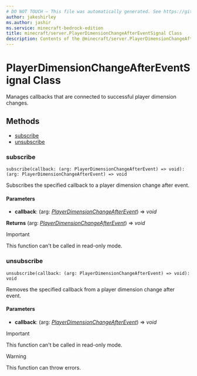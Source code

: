 ```yaml
---
# DO NOT TOUCH — This file was automatically generated. See https://github.com/mojang/minecraftapidocsgenerator to modify descriptions, examples, etc.
author: jakeshirley
ms.author: jashir
ms.service: minecraft-bedrock-edition
title: minecraft/server.PlayerDimensionChangeAfterEventSignal Class
description: Contents of the @minecraft/server.PlayerDimensionChangeAfterEventSignal class.
---
```

# PlayerDimensionChangeAfterEventSignal Class

Manages callbacks that are connected to successful player dimension changes.

## Methods
- [subscribe](#subscribe)
- [unsubscribe](#unsubscribe)

### **subscribe**
`
subscribe(callback: (arg: PlayerDimensionChangeAfterEvent) => void): (arg: PlayerDimensionChangeAfterEvent) => void
`

Subscribes the specified callback to a player dimension change after event.

#### **Parameters**
- **callback**: (arg: [*PlayerDimensionChangeAfterEvent*](PlayerDimensionChangeAfterEvent.md)) => *void*

**Returns** (arg: [*PlayerDimensionChangeAfterEvent*](PlayerDimensionChangeAfterEvent.md)) => *void*

> [!IMPORTANT]
> This function can't be called in read-only mode.

### **unsubscribe**
`
unsubscribe(callback: (arg: PlayerDimensionChangeAfterEvent) => void): void
`

Removes the specified callback from a player dimension change after event.

#### **Parameters**
- **callback**: (arg: [*PlayerDimensionChangeAfterEvent*](PlayerDimensionChangeAfterEvent.md)) => *void*

> [!IMPORTANT]
> This function can't be called in read-only mode.

> [!WARNING]
> This function can throw errors.
